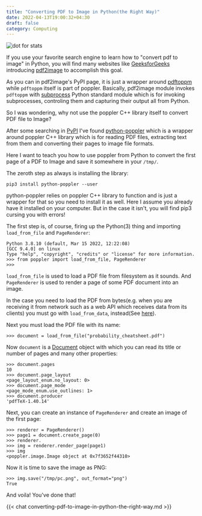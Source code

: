 ```yaml
---
title: "Converting PDF to Image in Python(the Right Way)"
date: 2022-04-13T19:00:32+04:30
draft: false
category: Computing
---
```


![dot for stats](https://farooqkz.de1.hashbang.sh/count/tag.svg)

If you use your favorite search engine to learn how to "convert pdf to image" in Python, you will find many websites like [GeeksforGeeks](https://www.geeksforgeeks.org/convert-pdf-to-image-using-python/) introducing [pdf2image](https://pypi.org/project/pdf2image/) to accomplish this goal.

As you can in pdf2image's PyPI page, it is just a wrapper around [pdftoppm](https://manpage.me/?q=pdftoppm) while `pdftoppm` itself is part of poppler. Basically, pdf2image module invokes `pdftoppm` with [subprocess](https://docs.python.org/3/library/subprocess.html) Python standard module which is for invoking subprocesses, controling them and capturing their output all from Python.

So I was wondering, why not use the poppler C++ library itself to convert PDF file to Image?

After some searching in [PyPI](https://pypi.org) I've found [python-poppler](https://pypi.org/project/python-poppler/) which is a wrapper around poppler C++ library which is for reading PDF files, extracting text from them and converting their pages to image file formats.

Here I want to teach you how to use poppler from Python to convert the first page of a PDF to Image and save it somewhere in your `/tmp/`.

The zeroth step as always is installing the library:

```
pip3 install python-poppler --user
```

python-poppler relies on poppler C++ library to function and is just a wrapper for that so you need to install it as well. Here I assume you already have it installed on your computer. But in the case it isn't, you will find pip3 cursing you with errors!

The first step is, of course, firing up the Python(3) thing and importing `load_from_file` and `PageRenderer`:

```
Python 3.8.10 (default, Mar 15 2022, 12:22:08)
[GCC 9.4.0] on linux
Type "help", "copyright", "credits" or "license" for more information.
>>> from poppler import load_from_file, PageRenderer
>>>
```

`load_from_file` is used to load a PDF file from filesystem as it sounds.
And `PageRenderer` is used to render a page of some PDF document into an image.

In the case you need to load the PDF from bytes(e.g. when you are receiving it from network such as a web API which receives data from its clients) you must go with `load_from_data`, instead(See [here](https://cbrunet.net/python-poppler/api/poppler.html#module-poppler)).

Next you must load the PDF file with its name:

```
>>> document = load_from_file("probability_cheatsheet.pdf")
```

Now `document` is a [Document](https://cbrunet.net/python-poppler/usage.html#working-with-documents) object with which you can read its title or number of pages and many other properties:

```
>>> document.pages
10
>>> document.page_layout
<page_layout_enum.no_layout: 0>
>>> document.page_mode
<page_mode_enum.use_outlines: 1>
>>> document.producer
'pdfTeX-1.40.14'
```

Next, you can create an instance of `PageRenderer` and create an image of the first page:

```
>>> renderer = PageRenderer()
>>> page1 = document.create_page(0)
>>> renderer.
>>> img = renderer.render_page(page1)
>>> img
<poppler.image.Image object at 0x7f3652f44310>
```

Now it is time to save the image as PNG:

```
>>> img.save("/tmp/pc.png", out_format="png")
True
```

And voila! You've done that!

{{< chat converting-pdf-to-image-in-python-the-right-way.md >}}
